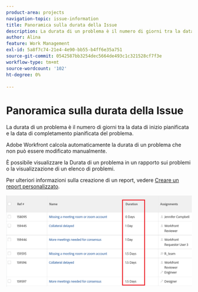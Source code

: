 ```yaml
---
product-area: projects
navigation-topic: issue-information
title: Panoramica sulla durata della Issue
description: La durata di un problema è il numero di giorni tra la data di inizio pianificata e la data di completamento pianificata del problema.
author: Alina
feature: Work Management
exl-id: 5a8f7c74-21e4-4e90-bb55-b4ff6e35a751
source-git-commit: 0542587bb3254dec5664de493c1c321528cf7f3e
workflow-type: tm+mt
source-wordcount: '102'
ht-degree: 0%

---
```


# Panoramica sulla durata della Issue

<!--Audited: 08/2025-->

La durata di un problema è il numero di giorni tra la data di inizio pianificata e la data di completamento pianificata del problema.

Adobe Workfront calcola automaticamente la durata di un problema che non può essere modificato manualmente.

È possibile visualizzare la Durata di un problema in un rapporto sui problemi o la visualizzazione di un elenco di problemi.

Per ulteriori informazioni sulla creazione di un report, vedere [Creare un report personalizzato](../../../reports-and-dashboards/reports/creating-and-managing-reports/create-custom-report.md).

![Visualizzazione durata problema](assets/nwe-issue-duration-view-highlighted-350x73.png)
